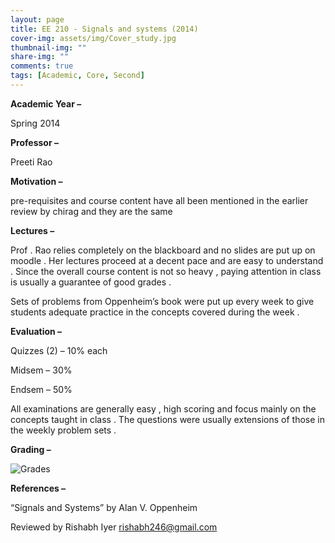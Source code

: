 ```yaml
---
layout: page
title: EE 210 - Signals and systems (2014)
cover-img: assets/img/Cover_study.jpg
thumbnail-img: ""
share-img: ""
comments: true
tags: [Academic, Core, Second]
---
```



**Academic Year –**

 Spring 2014

**Professor –**

 Preeti Rao

**Motivation –**

 pre-requisites and course content have all been mentioned in the earlier review by chirag and they are the same

**Lectures –**

 Prof . Rao relies completely on the blackboard and no slides are put up on moodle . Her lectures proceed at a decent pace and are  easy to understand . Since the overall course content is not so heavy , paying attention in class is usually a guarantee of good grades .

Sets of problems from Oppenheim’s book were  put up every week  to give students  adequate practice in the concepts covered during the week .

**Evaluation –**

 Quizzes (2) – 10% each

Midsem     –   30%

Endsem     –   50%

All examinations are generally easy , high scoring and focus mainly on the concepts taught in class . The questions were usually extensions of those in the weekly problem sets .

**Grading –**

![Grades](EE-210-grades.png)

**References –**

 “Signals and Systems” by Alan V. Oppenheim

Reviewed by Rishabh Iyer <rishabh246@gmail.com>